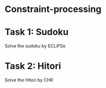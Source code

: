 # Constraint-processing

# Task 1: Sudoku
Solve the sudoku by ECLiPSe

# Task 2: Hitori
Solve the Hitori by CHR
